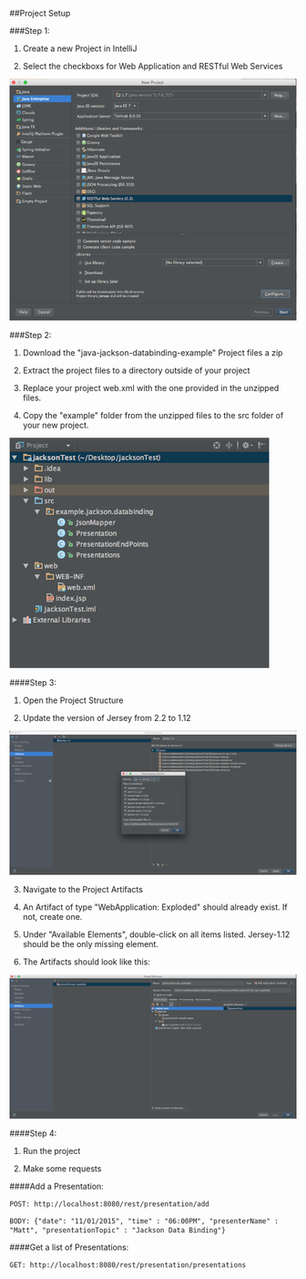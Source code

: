 ##Project Setup

###Step 1:

1. Create a new Project in IntelliJ

2. Select the checkboxs for Web Application and RESTful Web Services


![new-project](md_assets/new-project.png)

###Step 2:

1. Download the "java-jackson-databinding-example" Project files a zip

2. Extract the project files to a directory outside of your project

3. Replace your project web.xml with the one provided in the unzipped files.

4. Copy the "example" folder from the unzipped files to the src folder of your new project. 

![project-structure](md_assets/project-structure.png)

####Step 3:

1. Open the Project Structure

2. Update the version of Jersey from 2.2 to 1.12

![jersey-version](md_assets/jersey-version-new.png)

3. Navigate to the Project Artifacts

4. An Artifact of type "WebApplication: Exploded" should already exist. If not, create one.

5. Under "Available Elements", double-click on all items listed. Jersey-1.12 should be the only missing element.

6. The Artifacts should look like this:

![project-artifacts](md_assets/project-artifacts.png)

####Step 4:

1. Run the project

2. Make some requests


####Add a Presentation:

```
POST: http://localhost:8080/rest/presentation/add
```

```
BODY: {"date": "11/01/2015", "time" : "06:00PM", "presenterName" : "Matt", "presentationTopic" : "Jackson Data Binding"}
```

####Get a list of Presentations:

```
GET: http://localhost:8080/rest/presentation/presentations
```













